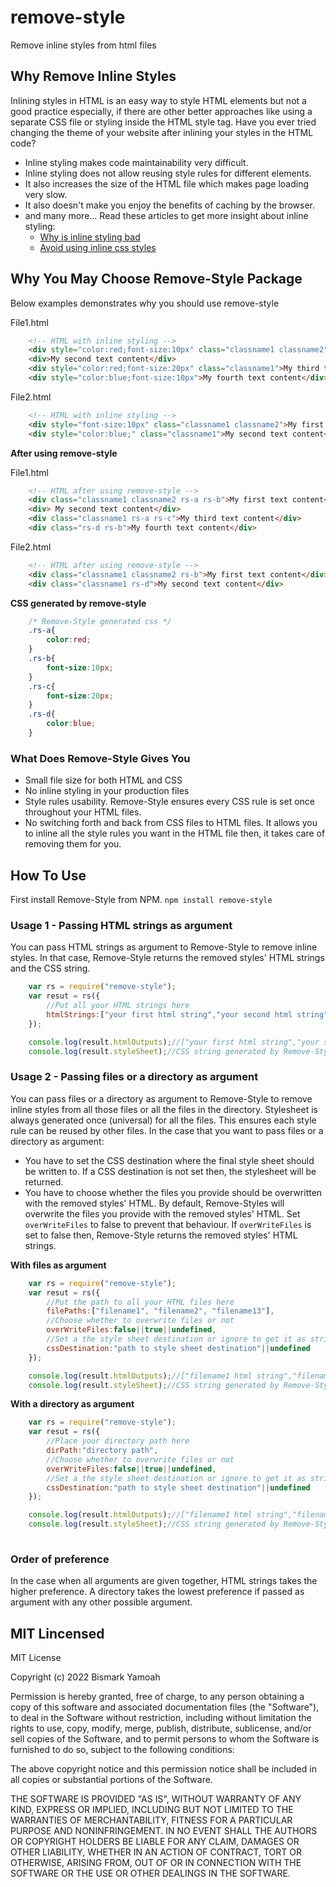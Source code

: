 # remove-style
Remove inline styles from html files

## Why Remove Inline Styles 
Inlining styles in HTML is an easy way to style HTML elements but not a good practice 
especially, if there are other better approaches like using a separate CSS file or 
styling inside the HTML style tag. Have you ever tried changing the theme of your 
website after inlining your styles in the HTML code?   

- Inline styling makes code maintainability very difficult.
- Inline styling does not allow reusing style rules for different elements.
- It also increases the size of the HTML file which makes page loading very slow.
- It also doesn't make you enjoy the benefits of caching by the browser.
- and many more... Read these articles to get more insight about inline styling:    
    - [Why is inline styling bad](https://www.lostsaloon.com/technology/why-is-inline-css-bad-is-it-really-that-bad/)
    - [Avoid using inline css styles](https://dev.to/alim1496/avoid-using-inline-css-styles-5b6p)    

## Why You May Choose Remove-Style Package 
Below examples demonstrates why you should use remove-style  

File1.html
```html
    <!-- HTML with inline styling -->
    <div style="color:red;font-size:10px" class="classname1 classname2">My first text content</div>
    <div>My second text content</div>
    <div style="color:red;font-size:20px" class="classname1">My third text content</div>
    <div style="color:blue;font-size:10px">My fourth text content</div> 
```
File2.html
```html
    <!-- HTML with inline styling -->
    <div style="font-size:10px" class="classname1 classname2">My first text content</div>
    <div style="color:blue;" class="classname1">My second text content</div> 
```

**After using remove-style** 

File1.html
```html
    <!-- HTML after using remove-style -->
    <div class="classname1 classname2 rs-a rs-b">My first text content</div>
    <div> My second text content</div>
    <div class="classname1 rs-a rs-c">My third text content</div>
    <div class="rs-d rs-b">My fourth text content</div>  
```
File2.html
```html
    <!-- HTML after using remove-style -->
    <div class="classname1 classname2 rs-b">My first text content</div>
    <div class="classname1 rs-d">My second text content</div>  
```

**CSS generated by remove-style**

```css
    /* Remove-Style generated css */
    .rs-a{
        color:red;
    }
    .rs-b{
        font-size:10px;
    }
    .rs-c{
        font-size:20px;
    }
    .rs-d{
        color:blue;
    }
```

### What Does Remove-Style Gives You
- Small file size for both HTML and CSS
- No inline styling in your production files
- Style rules usability. Remove-Style ensures every CSS rule is set once throughout your HTML files.
- No switching forth and back from CSS files to HTML files. It allows you to inline all the style rules you want 
  in the HTML file then, it takes care of removing them for you.


## How To Use
First install Remove-Style from NPM. `npm install remove-style`

### Usage 1 - Passing HTML strings as argument
You can pass HTML strings as argument to Remove-Style to remove inline styles. In that case,
Remove-Style returns the removed styles' HTML strings and the CSS string.

```js
    var rs = require("remove-style");
    var resut = rs({
        //Put all your HTML strings here
        htmlStrings:["your first html string","your second html string","your third html string"]
    });

    console.log(result.htmlOutputs);//["your first html string","your second html string","your third html string"]
    console.log(result.styleSheet);//CSS string generated by Remove-Style

```

### Usage 2 - Passing files or a directory as argument
You can pass files or a directory as argument to Remove-Style to remove inline styles from all those files 
or all the files in the directory.
Stylesheet is always generated once (universal) for all the files. This ensures each style rule can
be reused by other files. 
In the case that you want to pass files or a directory as argument:
- You have to set the CSS destination where the final style sheet should be written to.
  If a CSS destination is not set then, the stylesheet will be returned. 
- You have to choose whether the files you provide should be overwritten with the removed styles' HTML.
  By default, Remove-Styles will overwrite the files you provide with the removed styles' HTML. Set 
  `overWriteFiles` to false to prevent that behaviour. If `overWriteFiles` is set to false then, 
  Remove-Style returns the removed styles' HTML strings. 

**With files as argument**
```js
    var rs = require("remove-style");
    var resut = rs({
        //Put the path to all your HTML files here
        filePaths:["filename1", "filename2", "filename13"],
        //Choose whether to overwrite files or not
        overWriteFiles:false||true||undefined,
        //Set a the style sheet destination or ignore to get it as string
        cssDestination:"path to style sheet destination"||undefined
    });

    console.log(result.htmlOutputs);//["filename1 html string","filename2 html string","filename3 html string"]||[]
    console.log(result.styleSheet);//CSS string generated by Remove-Style or empty string ""

```


**With a directory as argument**
```js
    var rs = require("remove-style");
    var resut = rs({
        //Place your directory path here
        dirPath:"directory path",
        //Choose whether to overwrite files or not
        overWriteFiles:false||true||undefined,
        //Set a the style sheet destination or ignore to get it as string
        cssDestination:"path to style sheet destination"||undefined
    });

    console.log(result.htmlOutputs);//["filename1 html string","filename2 html string","filename3 html string"]||[]
    console.log(result.styleSheet);//CSS string generated by Remove-Style or empty string ""
    
```

### Order of preference
In the case when all arguments are given together, HTML strings takes the higher preference.
A directory takes the lowest preference if passed as argument with any other possible argument.

## MIT Lincensed
MIT License

Copyright (c) 2022 Bismark Yamoah 

Permission is hereby granted, free of charge, to any person obtaining a copy
of this software and associated documentation files (the "Software"), to deal
in the Software without restriction, including without limitation the rights
to use, copy, modify, merge, publish, distribute, sublicense, and/or sell
copies of the Software, and to permit persons to whom the Software is
furnished to do so, subject to the following conditions:

The above copyright notice and this permission notice shall be included in all
copies or substantial portions of the Software.

THE SOFTWARE IS PROVIDED "AS IS", WITHOUT WARRANTY OF ANY KIND, EXPRESS OR
IMPLIED, INCLUDING BUT NOT LIMITED TO THE WARRANTIES OF MERCHANTABILITY,
FITNESS FOR A PARTICULAR PURPOSE AND NONINFRINGEMENT. IN NO EVENT SHALL THE
AUTHORS OR COPYRIGHT HOLDERS BE LIABLE FOR ANY CLAIM, DAMAGES OR OTHER
LIABILITY, WHETHER IN AN ACTION OF CONTRACT, TORT OR OTHERWISE, ARISING FROM,
OUT OF OR IN CONNECTION WITH THE SOFTWARE OR THE USE OR OTHER DEALINGS IN THE
SOFTWARE.
